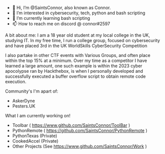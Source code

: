- 👋 Hi, I’m @SaintsConnor, also known as Connor.
- 👀 I’m interested in cybersecurity, tech, python and bash scripting 
- 🌱 I’m currently learning bash scripting
- 📫 How to reach me on discord @ connor#2597

A bit about me:
I am a 18 year old student at my local college in the UK, studying IT. In my free time, I run a college group, focused on cybersecurity and have placed  3rd in the UK WorldSkills CyberSecurity Competition

I also partake in other CTF events with Various Groups, and often place within the top 15% at a minimum. Over my time as a competitor I have learned a large amount, one such example is within the 2023 cyber apocolypse ran by Hackthebox, is when I personally developed and successfully executed a buffer overflow script to obtain remote code execution. 

Community's I'm apart of:
- AskerDyne
- Pesters.UK

What I am currently working on!
- Toolbar ( https://www.github.com/SaintsConnor/ToolBar )
- PythonRemote ( https://github.com/SaintsConnor/PythonRemote )
- PythonTexas (Private)
- CookedAccel (Private)
- Other Projects (See https://www.github.com/SaintsConnor/Work )


